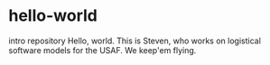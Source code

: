 # hello-world
intro repository
Hello, world. This is Steven, who works on logistical software models for the USAF.  We keep'em flying.
